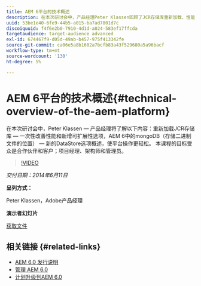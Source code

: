 ```yaml
---
title: AEM 6平台的技术概述
description: 在本次研讨会中，产品经理Peter Klassen回顾了JCR存储库重新加载、性能改进和新的可扩展性选项。
uuid: 53be1e40-6fe9-44b5-a015-ba7ad7801d7c
discoiquuid: f4f6e2b0-7910-4d1d-a024-583ef17ffcda
targetaudience: target-audience advanced
exl-id: 674467f9-d05d-49ab-b457-975f413342fe
source-git-commit: ca06e5a8b1602a7bcfb83a43f529680a5a96bacf
workflow-type: tm+mt
source-wordcount: '130'
ht-degree: 5%

---
```


# AEM 6平台的技术概述{#technical-overview-of-the-aem-platform}

在本次研讨会中，Peter Klassen — 产品经理将了解以下内容：重新加载JCR存储库 — 一次性改善性能和新增可扩展性选项，AEM 6中的mongoDB（存储二进制文件的位置） — 新的DataStore选项概述，使平台操作更轻松。 本课程的目标受众是合作伙伴和客户；项目经理、架构师和管理员。

>[!VIDEO](https://video.tv.adobe.com/v/19517/?quality=9)

*交付日期：2014年6月11日*

**呈列方式：**

Peter Klassen，Adobe产品经理

**演示者幻灯片**

[获取文件](assets/aem6-platform-whatsnew.pdf)

## 相关链接 {#related-links}

* [AEM 6.0 发行说明](http://docs.adobe.com/content/docs/en/aem/6-0/release-notes.html)
* [管理 AEM 6.0](http://docs.adobe.com/docs/en/aem/6-0/manage.html)
* [计划升级到AEM 6.0](http://docs.adobe.com/content/docs/en/aem/6-0/deploy/upgrade/planning.html)
